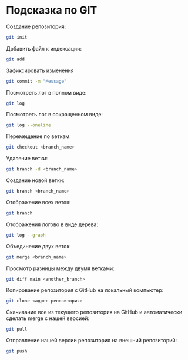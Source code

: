 # Подсказка по GIT

Создание репозитория:
```sh
git init
```

Добавить файл к индексации:
```sh
git add
```

Зафиксировать изменения
```sh
git commit -m "Message"
```

Посмотреть лог в полном виде:
```sh
git log
```

Посмотреть лог в сокращенном виде:
```sh
git log --oneline
```

Перемещение по веткам:
```sh
git checkout <branch_name>
```


Удаление ветки:
```sh
git branch -d <branch_name>
```

Создание новой ветки:
```sh
git branch <branch_name>
```

Отображение всех веток:
```sh
git branch
```

Отображения логово в виде дерева:
```sh
git log --graph
```

Объединение двух веток:
```sh
git merge <branch_name>
```

Просмотр разницы между двумя ветками:
```sh
git diff main <another_branch>
```

Копирование репозитория с GitHub на локальный компьютер:
```sh
git clone <адрес репозитория>
```

Скачивание все из текущего репозитория на GitHub и автоматически
сделать merge с нашей версией:
```sh
git pull
```

Отправление нашей версии репозитория на внешний репозиторий:
```sh
git push
```